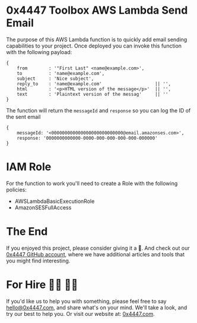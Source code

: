 # 0x4447 Toolbox AWS Lambda Send Email

The purpose of this AWS Lambda function is to quickly add email sending capabilities to your project. Once deployed you can invoke this function with the following payload:

```
{
    from        : '"First Last" <name@example.com>',
    to          : 'name@example.com',
    subject     : 'Nice subject',
    reply_to    : 'name@example.com'                    || '',
    html        : '<p>HTML version of the message</p>'  || '',
    text        : 'Plaintext version of the messag'     || ''
}
```

The function will return the `messageId` and `response` so you can log the ID of the sent email

```
{
    messageId: '<000000000000000000000000000@email.amazonses.com>',
    response: '0000000000000-0000-000-000-000-000-000000' 
}
```

# IAM Role

For the function to work you'll need to create a Role with the following policies:

- AWSLambdaBasicExecutionRole
- AmazonSESFullAccess

# The End

If you enjoyed this project, please consider giving it a 🌟. And check out our [0x4447 GitHub account](https://github.com/0x4447), where we have additional articles and tools that you might find interesting.

# For Hire 👨‍💻 👩‍💻

If you'd like us to help you with something, please feel free to say hello@0x4447.com, and share what's on your mind. We'll take a look, and try our best to help you. Or visit our website at: [0x4447.com](https://0x4447.com).

